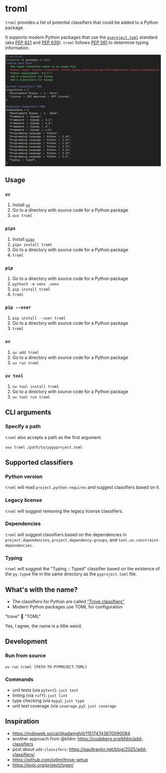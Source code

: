 # troml

`troml` provides a list of potential classifiers that could be added to a Python package.

It supports modern Python packages that use the [`pyproject.toml`](https://packaging.python.org/en/latest/guides/writing-pyproject-toml/) standard (aka [PEP 621](https://peps.python.org/pep-0621/) and [PEP 639](https://peps.python.org/pep-0639/)). `troml` follows [PEP 561](https://peps.python.org/pep-0561/) to determine typing information.

![Screenshot of troml in action](https://github.com/adamghill/troml/blob/main/troml.png?raw=true)

## Usage

### `uv`

1. Install [`uv`](https://docs.astral.sh/uv/getting-started/installation/)
2. Go to a directory with source code for a Python package
3. `uvx troml`

### `pipx`

1. Install [`pipx`](https://pipx.pypa.io/latest/installation/)
2. `pipx install troml`
3. Go to a directory with source code for a Python package
4. `troml`

### `pip`

1. Go to a directory with source code for a Python package
2. `python3 -m venv .venv`
3. `pip install troml`
4. `troml`

### `pip --user`

1. `pip install --user troml`
2. Go to a directory with source code for a Python package
3. `troml`

### `uv`

1. `uv add troml`
2. Go to a directory with source code for a Python package
3. `uv run troml`


### `uv tool`

1. `uv tool install troml`
2. Go to a directory with source code for a Python package
3. `uv tool run troml`

## CLI arguments

### Specify a path

`troml` also accepts a path as the first argument.

`uvx troml /path/to/pypyproject.toml`

## Supported classifiers

### Python version

`troml` will read `project.python-requires` and suggest classifiers based on it.

### Legacy license

`troml` will suggest removing the legacy license classifiers.

### Dependencies

`troml` will suggest classifiers based on the dependencies in `project.dependencies`, `project.dependency-groups`, and `tool.uv.constraint-dependencies`.

### Typing

`troml` will suggest the "Typing :: Typed" classifier based on the existence of the `py.typed` file in the same directory as the `pyproject.toml` file.

## What's with the name?

- The classifiers for Python are called ["Trove classifiers"](https://pypi.org/classifiers/)
- Modern Python packages use TOML for configuration

"trove" 🤝 "TOML"

Yes, I agree, the name is a little weird.

## Development

### Run from source

`uv run troml [PATH-TO-PYPROJECT-TOML]`

### Commands

- unit tests (via `pytest`): `just test`
- linting (via `ruff`): `just lint`
- type checking (via `mypy`): `just type`
- unit test coverage (via `coverage.py`): `just coverage`

## Inspiration

- https://indieweb.social/@adamghill/115174743670090084
- another approach from @kfdm: https://codeberg.org/kfdm/add-classifiers
- post about `add-classifers`: https://paultraylor.net/blog/2025/add-classifiers/
- https://github.com/jvllmr/trove-setup
- https://pypi.org/project/typer/
